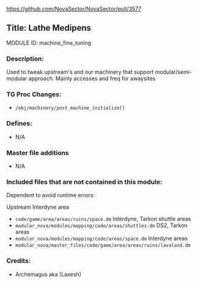 https://github.com/NovaSector/NovaSector/pull/3577

## Title: Lathe Medipens

MODULE ID: machine_fine_tuning

### Description:

Used to tweak upstream's and our machinery that support modular/semi-modular
approach. Mainly accesses and freq for awaysites

### TG Proc Changes:

- `/obj/machinery/post_machine_initialize()`

### Defines:

- N/A

### Master file additions

- N/A

### Included files that are not contained in this module:

Dependent to avoid runtime errors:

Upstream Interdyne area

- `code/game/area/areas/ruins/space.dm`
  Interdyne, Tarkon shuttle areas
- `modular_nova/modules/mapping/code/areas/shuttles.dm`
  DS2, Tarkon areas
- `modular_nova/modules/mapping/code/areas/space.dm`
  Interdyne areas
- `modular_nova/master_files/code/game/area/areas/ruins/lavaland.dm`

### Credits:

- Archemagus aka (Laxesh)
